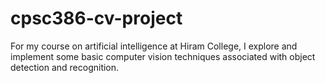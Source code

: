 # cpsc386-cv-project
For my course on artificial intelligence at Hiram College, I explore and implement some basic computer vision techniques associated with object detection and recognition.
